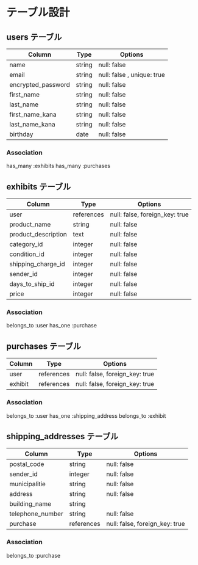 # テーブル設計

## users テーブル

| Column             | Type   | Options                    |
| ------------------ | ------ | -------------------------- |
| name               | string | null: false                |
| email              | string | null: false , unique: true |
| encrypted_password | string | null: false                |
| first_name         | string | null: false                |
| last_name          | string | null: false                |
| first_name_kana    | string | null: false                |
| last_name_kana     | string | null: false                |
| birthday           | date   | null: false                |

### Association

has_many :exhibits
has_many :purchases

## exhibits テーブル

| Column             | Type   | Options                            |
| ------------------ | ------ | ---------------------------------- |
| user                | references | null: false, foreign_key: true|
| product_name        | string     | null: false                   |
| product_description | text       | null: false                   |
| category_id         | integer    | null: false                   |
| condition_id        | integer    | null: false                   |
| shipping_charge_id  | integer    | null: false                   |
| sender_id           | integer    | null: false                   |
| days_to_ship_id     | integer    | null: false                   |
| price               | integer    | null: false                   |

### Association

belongs_to :user
has_one :purchase

## purchases テーブル

| Column             | Type   | Options                            |
| ------------------ | ------ | ---------------------------------- |
| user               | references | null: false, foreign_key: true |
| exhibit            | references | null: false, foreign_key: true |

### Association

belongs_to :user
has_one :shipping_address
belongs_to :exhibit

## shipping_addresses テーブル

| Column             | Type   | Options                            |
| ------------------ | ------ | ---------------------------------- |
| postal_code        | string | null: false                        |
| sender_id          | integer | null: false                       |
| municipalitie      | string | null: false                        |
| address            | string | null: false                        |
| building_name      | string |                                    |
| telephone_number   | string | null: false                        |
| purchase          | references | null: false, foreign_key: true |

### Association

belongs_to :purchase
